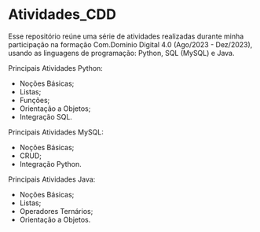 # Atividades_CDD

Esse repositório reúne uma série de atividades realizadas durante minha participação na formação Com.Domínio Digital 4.0 (Ago/2023 - Dez/2023), usando as linguagens de programação: Python, SQL (MySQL) e Java.

Principais Atividades Python:

- Noções Básicas;
- Listas;
- Funções;
- Orientação a Objetos;
- Integração SQL.

Principais Atividades MySQL:

- Noções Básicas;
- CRUD;
- Integração Python.

Principais Atividades Java:

- Noções Básicas;
- Listas;
- Operadores Ternários;
- Orientação a Objetos.
